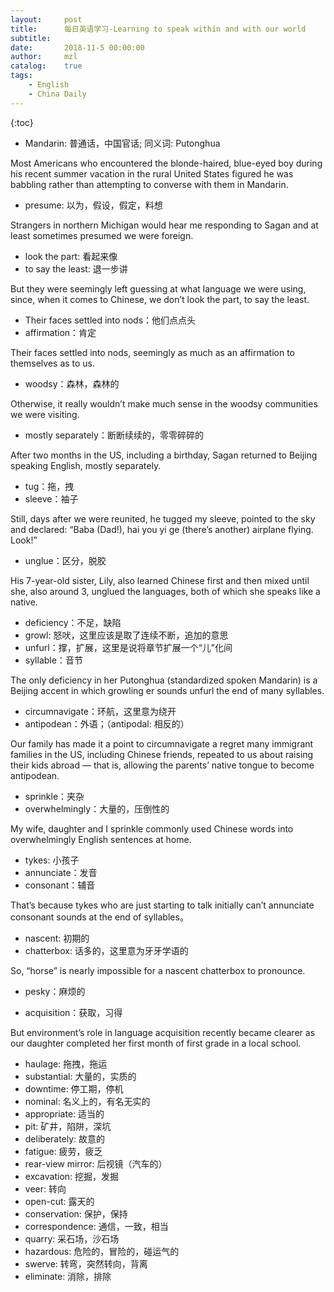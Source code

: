 ```yaml
---
layout:     post
title:      每日英语学习-Learning to speak within and with our world
subtitle:   
date:       2018-11-5 00:00:00
author:     mzl
catalog:    true
tags:
    - English
    - China Daily
---
```


{:toc}

* Mandarin: 普通话，中国官话; 同义词: Putonghua

Most Americans who encountered the blonde-haired, blue-eyed boy during his recent summer vacation in the rural United States figured he was babbling rather than attempting to converse with them in Mandarin.

* presume: 以为，假设，假定，料想

Strangers in northern Michigan would hear me responding to Sagan and at least sometimes presumed we were foreign.

* look the part: 看起来像
* to say the least: 退一步讲

But they were seemingly left guessing at what language we were using, since, when it comes to Chinese, we don’t look the part, to say the least.

* Their faces settled into nods：他们点点头
* affirmation：肯定

Their faces settled into nods, seemingly as much as an affirmation to themselves as to us.

* woodsy：森林，森林的

Otherwise, it really wouldn’t make much sense in the woodsy communities we were visiting.

* mostly separately：断断续续的，零零碎碎的

After two months in the US, including a birthday, Sagan returned to Beijing speaking English, mostly separately. 

* tug：拖，拽
* sleeve：袖子

Still, days after we were reunited, he tugged my sleeve, pointed to the sky and declared: “Baba (Dad!), hai you yi ge (there’s another) airplane flying. Look!”

* unglue：区分，脱胶

His 7-year-old sister, Lily, also learned Chinese first and then mixed until she, also around 3, unglued the languages, both of which she speaks like a native. 

* deficiency：不足，缺陷
* growl: 怒吠，这里应该是取了连续不断，追加的意思
* unfurl：撑，扩展，这里是说将章节扩展一个“儿”化间
* syllable：音节

The only deficiency in her Putonghua (standardized spoken Mandarin) is a Beijing accent in which growling er sounds unfurl the end of many syllables.

* circumnavigate：环航，这里意为绕开
* antipodean：外语；（antipodal: 相反的）

Our family has made it a point to circumnavigate a regret many immigrant families in the US, including Chinese friends, 
repeated to us about raising their kids abroad — that is, allowing the parents’ native tongue to become antipodean.

* sprinkle：夹杂
* overwhelmingly：大量的，压倒性的

My wife, daughter and I sprinkle commonly used Chinese words into overwhelmingly English sentences at home.

* tykes: 小孩子
* annunciate：发音
* consonant：辅音

That’s because tykes who are just starting to talk initially can’t annunciate consonant sounds at the end of syllables。

* nascent: 初期的
* chatterbox: 话多的，这里意为牙牙学语的

So, “horse” is nearly impossible for a nascent chatterbox to pronounce. 

* pesky：麻烦的

* acquisition：获取，习得

But environment’s role in language acquisition recently became clearer as our daughter completed her first month of first grade in a local school.

* haulage: 拖拽，拖运
* substantial: 大量的，实质的
* downtime: 停工期，停机
* nominal: 名义上的，有名无实的
* appropriate: 适当的
* pit: 矿井，陷阱，深坑
* deliberately: 故意的
* fatigue: 疲劳，疲乏
* rear-view mirror: 后视镜（汽车的）
* excavation: 挖掘，发掘
* veer: 转向
* open-cut: 露天的
* conservation: 保护，保持
* correspondence: 通信，一致，相当
* quarry: 采石场，沙石场
* hazardous: 危险的，冒险的，碰运气的
* swerve: 转弯，突然转向，背离
* eliminate: 消除，排除